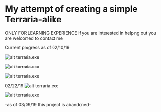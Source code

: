 # My attempt of creating a simple Terraria-alike
ONLY FOR LEARNING EXPERIENCE
If you are interested in helping out you are welcomed to contact me

Current progress as of 02/10/19

![alt terraria.exe](https://i.imgur.com/LIPRxWp.png)

![alt terraria.exe](https://i.imgur.com/yqR9x4U.png)

![alt terraria.exe](https://i.imgur.com/LM6ZrU3.png)

02/22/19
![alt terraria.exe](https://i.imgur.com/4YjZTsF.png)

![alt terraria.exe](https://i.imgur.com/SSW2NfG.png)

-as of 03/09/19 this project is abandoned-
